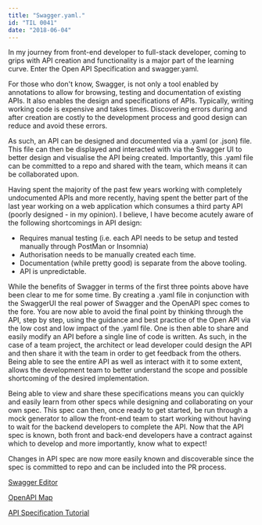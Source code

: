 ```yaml
---
title: "Swagger.yaml."
id: "TIL 0041"
date: "2018-06-04"
---
```


In my journey from front-end developer to full-stack developer, coming to grips with API creation and functionality is a major part of the learning curve. Enter the Open API Specification and swagger.yaml.

For those who don't know, Swagger, is not only a tool enabled by annotations to allow for browsing, testing and documentation of existing APIs. It also enables the design and specifications of APIs. Typically, writing working code is expensive and takes times. Discovering errors during and after creation are costly to the development process and good design can reduce and avoid these errors.  

As such, an API can be designed and documented via a .yaml (or .json) file. This file can then be displayed and interacted with via the Swagger UI to better design and visualise the API being created. Importantly, this .yaml file can be committed to a repo and shared with the team, which means it can be collaborated upon. 

Having spent the majority of the past few years working with completely undocumented APIs and more recently, having spent the better part of the last year working on a web application which consumes a third party API (poorly designed - in my opinion). I believe, I have become acutely aware of the following shortcomings in API design: 

* Requires manual testing (i.e. each API needs to be setup and tested manually through PostMan or Insomnia)
* Authorisation needs to be manually created each time.
* Documentation (while pretty good) is separate from the above tooling. 
* API is unpredictable.

While the benefits of Swagger in terms of the first three points above have been clear to me for some time. By creating a .yaml file in conjunction with the SwaggerUI the real power of Swagger and the OpenAPI spec comes to the fore. You are now able to avoid the final point by thinking through the API, step by step, using the guidance and best practice of the Open API via the low cost and low impact of the .yaml file. One is then able to share and easily modify an API before a single line of code is written. As such, in the case of a team project, the architect or lead developer could design the API and then share it with the team in order to get feedback from the others. Being able to see the entire API as well as interact with it to some extent, allows the development team to better understand the scope and possible shortcoming of the desired implementation. 

Being able to view and share these specifications means you can quickly and easily learn from other specs while designing and collaborating on your own spec. This spec can then, once ready to get started, be run through a mock generator to allow the front-end team to start working without having to wait for the backend developers to complete the API. Now that the API spec is known, both front and back-end developers have a contract against which to develop and more importantly, know what to expect! 

Changes in API spec are now more easily known and discoverable since the spec is committed to repo and can be included into the PR process. 

[Swagger Editor](http://editor.swagger.io/)

[OpenAPI Map](http://openapi-map.apihandyman.io/?version=2.0)

[API Specification Tutorial](https://apihandyman.io/writing-openapi-swagger-specification-tutorial-part-1-introduction/)
